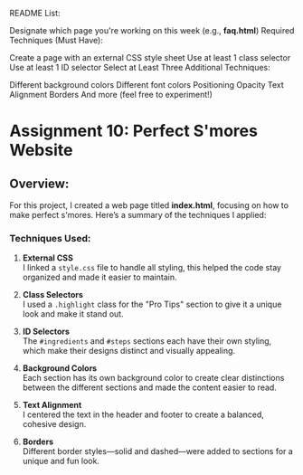 README List:

Designate which page you're working on this week (e.g., **faq.html**)
Required Techniques (Must Have):

Create a page with an external CSS style sheet
Use at least 1 class selector
Use at least 1 ID selector
Select at Least Three Additional Techniques:

Different background colors
Different font colors
Positioning
Opacity
Text Alignment
Borders
And more (feel free to experiment!)

# Assignment 10: Perfect S'mores Website

## Overview:
For this project, I created a web page titled **index.html**, focusing on how to make perfect s'mores. Here’s a summary of the techniques I applied:

### Techniques Used:
1. **External CSS**  
   I linked a `style.css` file to handle all styling, this helped the code  stay organized and made it easier to maintain.

2. **Class Selectors**  
   I used a `.highlight` class for the "Pro Tips" section to give it a unique look and make it stand out.

3. **ID Selectors**  
   The `#ingredients` and `#steps` sections each have their own styling, which make  their designs distinct and visually appealing.

4. **Background Colors**  
   Each section has its own background color to create clear distinctions between the different sections and made the content easier to read.

5. **Text Alignment**  
   I centered the text in the header and footer to create a balanced, cohesive design.

6. **Borders**  
   Different border styles—solid and dashed—were added to sections for a unique and fun look.



